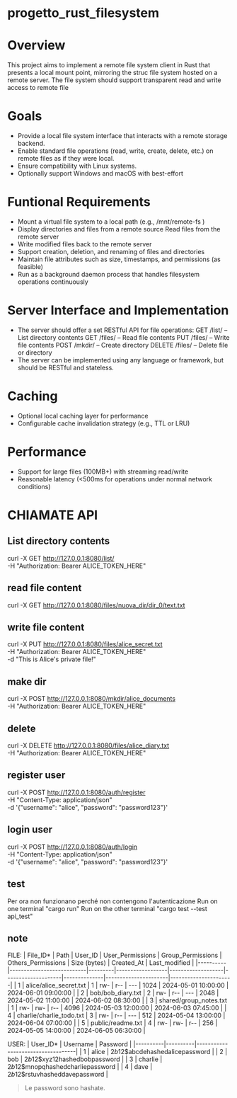 # progetto_rust_filesystem

# Overview
This project aims to implement a remote file system client in Rust that presents a local mount point, mirroring the struc
file system hosted on a remote server. The file system should support transparent read and write access to remote file
# Goals
- Provide a local file system interface that interacts with a remote storage backend.
- Enable standard file operations (read, write, create, delete, etc.) on remote files as if they were local.
- Ensure compatibility with Linux systems.
- Optionally support Windows and macOS with best-effort 
# Funtional Requirements
- Mount a virtual file system to a local path (e.g., /mnt/remote-fs )
- Display directories and files from a remote source
Read files from the remote server
- Write modified files back to the remote server
- Support creation, deletion, and renaming of files and directories
- Maintain file attributes such as size, timestamps, and permissions (as feasible)
- Run as a background daemon process that handles filesystem operations continuously

# Server Interface and Implementation 
- The server should offer a set RESTful API for file operations:
GET /list/<path> – List directory contents
GET /files/<path> – Read file contents
PUT /files/<path> – Write file contents
POST /mkdir/<path> – Create directory
DELETE /files/<path> – Delete file or directory
- The server can be implemented using any language or framework, but should be RESTful and stateless.

# Caching
- Optional local caching layer for performance
- Configurable cache invalidation strategy (e.g., TTL or LRU)

# Performance
- Support for large files (100MB+) with streaming read/write
- Reasonable latency (<500ms for operations under normal network conditions)

# CHIAMATE API

## List directory contents
curl -X GET http://127.0.0.1:8080/list/ \
  -H "Authorization: Bearer ALICE_TOKEN_HERE"

## read file content 
curl -X GET  http://127.0.0.1:8080/files/nuova_dir/dir_0/text.txt

## write file content
curl -X PUT http://127.0.0.1:8080/files/alice_secret.txt \
  -H "Authorization: Bearer ALICE_TOKEN_HERE" \
  -d "This is Alice's private file!"

## make dir 
curl -X POST http://127.0.0.1:8080/mkdir/alice_documents \
  -H "Authorization: Bearer ALICE_TOKEN_HERE"
  
## delete 
curl -X DELETE http://127.0.0.1:8080/files/alice_diary.txt \
  -H "Authorization: Bearer ALICE_TOKEN_HERE"

## register user
curl -X POST http://127.0.0.1:8080/auth/register \
  -H "Content-Type: application/json" \
  -d '{"username": "alice", "password": "password123"}'

## login user
curl -X POST http://127.0.0.1:8080/auth/login \
  -H "Content-Type: application/json" \
  -d '{"username": "alice", "password": "password123"}'

## test
Per ora non funzionano perché non contengono l'autenticazione
Run on one terminal "cargo run"
Run on the other terminal "cargo test --test api_test"



## note
FILE:
| File_ID* | Path                      | User_ID | User_Permissions | Group_Permissions | Others_Permissions | Size (bytes) | Created_At           | Last_modified         |
|----------|---------------------------|---------|------------------|-------------------|--------------------|--------------|----------------------|----------------------|
| 1        | alice/alice_secret.txt    | 1       | rw-              | r--               | ---                | 1024         | 2024-05-01 10:00:00  | 2024-06-01 09:00:00  |
| 2        | bob/bob_diary.txt         | 2       | rw-              | r--               | ---                | 2048         | 2024-05-02 11:00:00  | 2024-06-02 08:30:00  |
| 3        | shared/group_notes.txt    | 1       | rw-              | rw-               | r--                | 4096         | 2024-05-03 12:00:00  | 2024-06-03 07:45:00  |
| 4        | charlie/charlie_todo.txt  | 3       | rw-              | r--               | ---                | 512          | 2024-05-04 13:00:00  | 2024-06-04 07:00:00  |
| 5        | public/readme.txt         | 4       | rw-              | rw-               | r--                | 256          | 2024-05-05 14:00:00  | 2024-06-05 06:30:00  |

USER:
| User_ID* | Username | Password                          |
|----------|----------|-----------------------------------|
| 1        | alice    | $2b$12$abcdehashedalicepassword   |
| 2        | bob      | $2b$12$xyz12hashedbobpassword     |
| 3        | charlie  | $2b$12$mnopqhashedcharliepassword |
| 4        | dave     | $2b$12$rstuvhasheddavepassword    |

> Le password sono hashate.